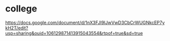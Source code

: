 # college

https://docs.google.com/document/d/1nX3FJl9lJwVwD3CbCrWUGNkcEP7ykH2T/edit?usp=sharing&ouid=106129871413915043554&rtpof=true&sd=true
